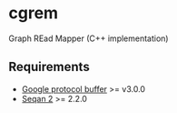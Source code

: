 # cgrem
Graph REad Mapper (C++ implementation)

## Requirements

- [Google protocol buffer](https://github.com/google/protobuf) >= v3.0.0
- [Seqan 2](https://github.com/seqan/seqan) >= 2.2.0
